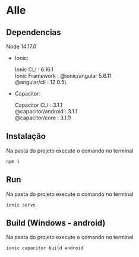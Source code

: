 # Alle

## Dependencias 

Node 14.17.0

- Ionic:

   Ionic CLI                     : 6.16.1\
   Ionic Framework               : @ionic/angular 5.6.11\
   @angular/cli                  : 12.0.5\

- Capacitor:

   Capacitor CLI      : 3.1.1\
   @capacitor/android : 3.1.1\
   @capacitor/core    : 3.1.1\

## Instalação

Na pasta do projeto execute o comando no terminal

```
npm i
```

## Run

Na pasta do projeto execute o comando no terminal

```
ionic serve
```

## Build (Windows - android)

Na pasta do projeto execute o comando no terminal

```
ionic capacitor build android
```
